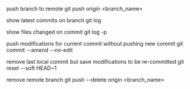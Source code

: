 
push branch to remote
git push origin <branch_name>

show latest commits on branch
git log

show files changed on commit
git log -p

push modifications for current commit without pushing new commit
git commit --amend --no-edit

remove last local commit but save modifications to be re-committed
git reset --soft HEAD~1

remove remote branch
git push --delete origin <branch_name>
